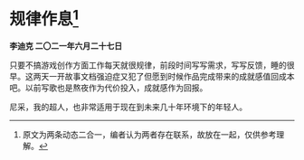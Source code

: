 # 规律作息[^1]
**李迪克	二〇二一年六月二十七日**

只要不搞游戏创作方面工作每天就很规律，前段时间写写需求，写写反馈，睡的很早。这两天一开故事文档强迫症又犯了但愿到时候作品完成带来的成就感值回成本吧。以前写歌也是熬夜作为代价投入，成就感作为回报。

尼采，我的超人，也非常适用于现在到未来几十年环境下的年轻人。

[^1]: 原文为两条动态二合一，编者认为两者存在联系，故放在一起，仅供参考理解。
